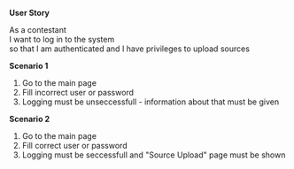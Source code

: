 **User Story**

As a contestant<br />
I want to log in to the system<br />
so that I am authenticated and I have privileges to upload sources<br />

**Scenario 1**

  1. Go to the main page<br />
  1. Fill incorrect user or password<br />
  1. Logging must be unseccessfull - information about that must be given<br />

**Scenario 2**

  1. Go to the main page<br />
  1. Fill correct user or password<br />
  1. Logging must be seccessfull and "Source Upload" page must be shown<br />